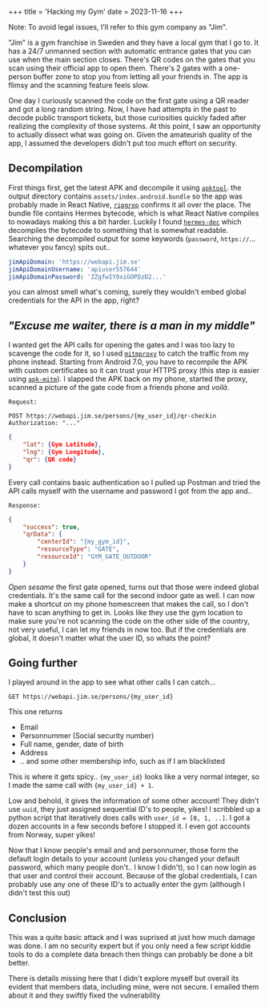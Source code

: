 +++
title = 'Hacking my Gym'
date = 2023-11-16
+++

Note: To avoid legal issues, I'll refer to this gym company as "Jim".

"Jim" is a gym franchise in Sweden and they have
a local gym that I go to. It has a 24/7 unmanned section with automatic
entrance gates that you can use when the main section closes. There's QR codes
on the gates that you scan using their official app to open them. There's 2
gates with a one-person buffer zone to stop you from letting all your friends
in. The app is flimsy and the scanning feature feels slow.

One day I curiously scanned the code on the first gate using a QR reader
and got a long random string. Now, I have had attempts in the past to decode public
transport tickets, but those curiosities quickly faded after realizing the
complexity of those systems. At this point, I saw an opportunity to actually
dissect what was going on. Given the amateurish quality of the app, I assumed
the developers didn't put too much effort on security.

## Decompilation

First things first, get the latest APK and decompile it using
[`apktool`](https://apktool.org/). the output directory contains
`assets/index.android.bundle` so the app was probably made in React Native,
[`ripgrep`](https://github.com/BurntSushi/ripgrep) confirms it all over the
place. The bundle file contains Hermes bytecode, which is what React Native
compiles to nowadays making this a bit harder. Luckily I found
[`hermes-dec`](https://github.com/P1sec/hermes-dec) which decompiles the
bytecode to something that is somewhat readable. Searching the decompiled
output for some keywords (`password`, `https://`... whatever you fancy) spits
out..

```yml
jimApiDomain: 'https://webapi.jim.se'
jimApiDomainUsername: 'apiuser557644'
jimApiDomainPassword: 'ZZgfwIY0xiGOPDzD2...'
```

you can almost smell what's coming, surely they wouldn't embed global
credentials for the API in the app, right?

## _"Excuse me waiter, there is a man in my middle"_

I wanted get the API calls for opening the gates and I was too lazy to scavenge
the code for it, so I used [`mitmproxy`](http://mitm.it/) to catch the
traffic from my phone instead. Starting from Android 7.0, you have to recompile
the APK with custom certificates so it can trust your HTTPS proxy (this step is easier
using [`apk-mitm`](https://github.com/shroudedcode/apk-mitm)). I slapped the APK back
on my phone, started the proxy, scanned a picture of the
gate code from a friends phone and _voilà_.

`Request:`

```http
POST https://webapi.jim.se/persons/{my_user_id}/qr-checkin
Authorization: "..."
```

```json
{
    "lat": {Gym Latitude},
    "lng": {Gym Longitude},
    "qr": {QR code}
}
```

Every call contains basic authentication so I pulled up Postman and
tried the API calls myself with the username and password I got from the app
and..

`Response:`

```json
{
    "success": true,
    "qrData": {
        "centerId": "{my_gym_id}",
        "resourceType": "GATE",
        "resourceId": "GYM_GATE_OUTDOOR"
    }
}
```

_Open sesame_ the first gate opened, turns out that those were indeed global
credentials. It's the same call for the second indoor gate as well. I can now
make a shortcut on my phone homescreen that makes the call, so I don't have to
scan anything to get in. Looks like they use the gym location to make sure you're
not scanning the code on the other side of the country, not very useful, I
can let my friends in now too. But if the credentials are global, it doesn't
matter what the user ID, so whats the point?

## Going further

I played around in the app to see what other calls I can catch...

```http
GET https://webapi.jim.se/persons/{my_user_id}
```

This one returns

- Email
- Personnummer (Social security number)
- Full name, gender, date of birth
- Address
- .. and some other membership info, such as if I am blacklisted

This is where it gets spicy.. `{my_user_id}` looks like a very normal integer,
so I made the same call with `{my_user_id} + 1`.

Low and behold, it gives the information of some other account! They didn't
use `uuid`, they just assigned sequential ID's to people, yikes! I scribbled up
a python script that iteratively does calls with `user_id = [0, 1, ..]`. I got
a dozen accounts in a few seconds before I stopped it. I even got accounts from
Norway, super yikes!

Now that I know people's email and and personnumer, those form the default
login details to your account (unless you changed your default password, which
many people don't.. I know I didn't), so I can now login as that user and
control their account. Because of the global credentials, I can probably use
any one of these ID's to actually enter the gym (although I didn't test this
out)

## Conclusion

This was a quite basic attack and I was suprised at just how much damage was
done. I am no security expert but if you only need a few script kiddie tools to
do a complete data breach then things can probably be done a bit better.

There is details missing here that I didn't explore myself but overall its
evident that members data, including mine, were not secure. I emailed them about it
and they swiftly fixed the vulnerability
